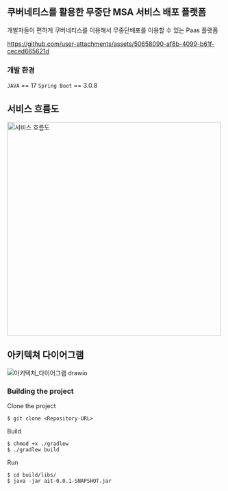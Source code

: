 ## 쿠버네티스를 활용한 무중단 MSA 서비스 배포 플랫폼
개발자들이 편하게 쿠버네티스를 이용해서 무중단배포를 이용할 수 있는 Paas 플랫폼

https://github.com/user-attachments/assets/50658090-af8b-4099-b61f-ceced665621d

### 개발 환경
`JAVA` == 17
`Spring Boot` == 3.0.8

## 서비스 흐름도
<img width="499" alt="서비스 흐름도" src="https://github.com/user-attachments/assets/2b0b6a2b-80c9-4e24-a00f-099c5183c6b0">

## 아키텍쳐 다이어그램
![아키텍처_다이어그램 drawio](https://github.com/user-attachments/assets/3dc85e45-34bc-4e9d-b0b8-544f4faf010e)

### Building the project
Clone the project
```
$ git clone <Repository-URL>
```

Build
```
$ chmod +x ./gradlew
$ ./gradlew build
```

Run
```
$ cd build/libs/
$ java -jar ait-0.0.1-SNAPSHOT.jar
```
